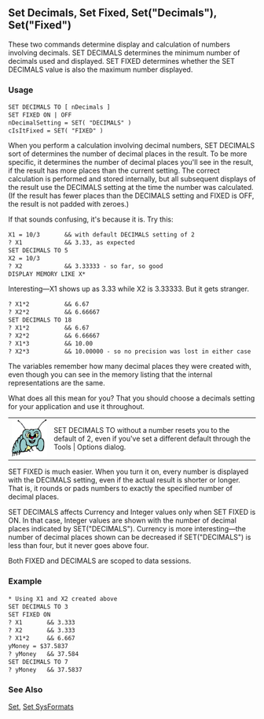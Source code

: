 ## Set Decimals, Set Fixed, Set("Decimals"), Set("Fixed")

These two commands determine display and calculation of numbers involving decimals. SET DECIMALS determines the minimum number of decimals used and displayed. SET FIXED determines whether the SET DECIMALS value is also the maximum number displayed. 

### Usage

```foxpro
SET DECIMALS TO [ nDecimals ]
SET FIXED ON | OFF
nDecimalSetting = SET( "DECIMALS" )
cIsItFixed = SET( "FIXED" )
```

When you perform a calculation involving decimal numbers, SET DECIMALS sort of determines the number of decimal places in the result. To be more specific, it determines the number of decimal places you'll see in the result, if the result has more places than the current setting. The correct calculation is performed and stored internally, but all subsequent displays of the result use the DECIMALS setting at the time the number was calculated. (If the result has fewer places than the DECIMALS setting and FIXED is OFF, the result is not padded with zeroes.)

If that sounds confusing, it's because it is. Try this:

```foxpro
X1 = 10/3       && with default DECIMALS setting of 2
? X1            && 3.33, as expected
SET DECIMALS TO 5
X2 = 10/3
? X2            && 3.33333 - so far, so good
DISPLAY MEMORY LIKE X*
```
Interesting&mdash;X1 shows up as 3.33 while X2 is 3.33333. But it gets stranger.

```foxpro
? X1*2          && 6.67
? X2*2          && 6.66667
SET DECIMALS TO 18
? X1*2          && 6.67
? X2*2          && 6.66667
? X1*3          && 10.00
? X2*3          && 10.00000 - so no precision was lost in either case
```
The variables remember how many decimal places they were created with, even though you can see in the memory listing that the internal representations are the same.

What does all this mean for you? That you should choose a decimals setting for your application and use it throughout.

<table>
<tr>
  <td width="17%" valign="top">
<img width="95" height="77" src="bug.gif">
  </td>
  <td width="83%">
  <p>SET DECIMALS TO without a number resets you to the default of 2, even if you've set a different default through the Tools | Options dialog. </p>
  </td>
 </tr>
</table>

SET FIXED is much easier. When you turn it on, every number is displayed with the DECIMALS setting, even if the actual result is shorter or longer. That is, it rounds or pads numbers to exactly the specified number of decimal places.

SET DECIMALS affects Currency and Integer values only when SET FIXED is ON. In that case, Integer values are shown with the number of decimal places indicated by SET("DECIMALS"). Currency is more interesting&mdash;the number of decimal places shown can be decreased if SET("DECIMALS") is less than four, but it never goes above four.

Both FIXED and DECIMALS are scoped to data sessions.

### Example

```foxpro
* Using X1 and X2 created above
SET DECIMALS TO 3
SET FIXED ON
? X1       && 3.333
? X2       && 3.333
? X1*2     && 6.667
yMoney = $37.5837
? yMoney   && 37.584
SET DECIMALS TO 7
? yMoney   && 37.5837
```
### See Also

[Set](s4g126.md), [Set SysFormats](s4g692.md)